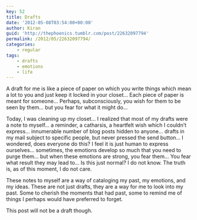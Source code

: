 ```yaml
---
key: 52
title: Drafts
date: '2012-05-08T03:54:00+00:00'
author: Kiran
guid: 'http://thephoenics.tumblr.com/post/22632097794'
permalink: /2012/05/22632097794/
categories:
    - regular
tags:
    - drafts
    - emotions
    - life
---
```


A draft for me is like a piece of paper on which you write things which mean a lot to you and just keep it locked in your closet… Each piece of paper is meant for someone… Perhaps, subconsciously, you wish for them to be seen by them… but you fear for what it might do…

Today, I was cleaning up my closet… I realized that most of my drafts were a note to myself… a reminder, a catharsis, a heartfelt wish which I couldn’t express… innumerable number of blog posts hidden to anyone… drafts in my mail subject to specific people, but never pressed the send button… I wondered, does everyone do this? I feel it is just human to express ourselves… sometimes, the emotions develop so much that you need to purge them… but when these emotions are strong, you fear them… You fear what result they may lead to… Is this just normal? I do not know. The truth is, as of this moment, I do not care.

These notes to myself are a way of cataloging my past, my emotions, and my ideas. These are not just drafts, they are a way for me to look into my past. Some to cherish the moments that had past, some to remind me of things I perhaps would have preferred to forget.

This post will not be a draft though.